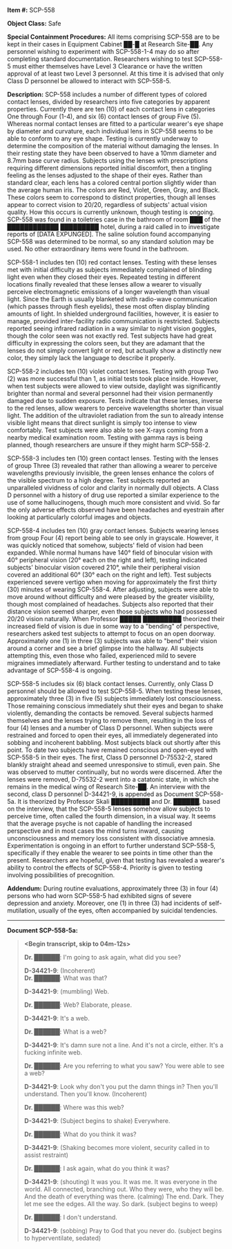 **Item #:** SCP-558

**Object Class:** Safe

**Special Containment Procedures:** All items comprising SCP-558 are to be kept in their cases in Equipment Cabinet ██-█ at Research Site-██. Any personnel wishing to experiment with SCP-558-1-4 may do so after completing standard documentation. Researchers wishing to test SCP-558-5 must either themselves have Level 3 Clearance or have the written approval of at least two Level 3 personnel. At this time it is advised that only Class D personnel be allowed to interact with SCP-558-5.

**Description:** SCP-558 includes a number of different types of colored contact lenses, divided by researchers into five categories by apparent properties. Currently there are ten (10) of each contact lens in categories One through Four (1-4), and six (6) contact lenses of group Five (5). Whereas normal contact lenses are fitted to a particular wearer's eye shape by diameter and curvature, each individual lens in SCP-558 seems to be able to conform to any eye shape. Testing is currently underway to determine the composition of the material without damaging the lenses. In their resting state they have been observed to have a 10mm diameter and 8.7mm base curve radius. Subjects using the lenses with prescriptions requiring different dimensions reported initial discomfort, then a tingling feeling as the lenses adjusted to the shape of their eyes. Rather than standard clear, each lens has a colored central portion slightly wider than the average human iris. The colors are Red, Violet, Green, Gray, and Black. These colors seem to correspond to distinct properties, though all lenses appear to correct vision to 20/20, regardless of subjects' actual vision quality. How this occurs is currently unknown, though testing is ongoing. SCP-558 was found in a toiletries case in the bathroom of room ███ of the ████████████ █████████ hotel, during a raid called in to investigate reports of \[DATA EXPUNGED\]. The saline solution found accompanying SCP-558 was determined to be normal, so any standard solution may be used. No other extraordinary items were found in the bathroom.

SCP-558-1 includes ten (10) red contact lenses. Testing with these lenses met with initial difficulty as subjects immediately complained of blinding light even when they closed their eyes. Repeated testing in different locations finally revealed that these lenses allow a wearer to visually perceive electromagnetic emissions of a longer wavelength than visual light. Since the Earth is usually blanketed with radio-wave communication (which passes through flesh eyelids), these most often display blinding amounts of light. In shielded underground facilities, however, it is easier to manage, provided inter-facility radio communication is restricted. Subjects reported seeing infrared radiation in a way similar to night vision goggles, though the color seen was not exactly red. Test subjects have had great difficulty in expressing the colors seen, but they are adamant that the lenses do not simply convert light or red, but actually show a distinctly new color, they simply lack the language to describe it properly.

SCP-558-2 includes ten (10) violet contact lenses. Testing with group Two (2) was more successful than 1, as initial tests took place inside. However, when test subjects were allowed to view outside, daylight was significantly brighter than normal and several personnel had their vision permanently damaged due to sudden exposure. Tests indicate that these lenses, inverse to the red lenses, allow wearers to perceive wavelengths shorter than visual light. The addition of the ultraviolet radiation from the sun to already intense visible light means that direct sunlight is simply too intense to view comfortably. Test subjects were also able to see X-rays coming from a nearby medical examination room. Testing with gamma rays is being planned, though researchers are unsure if they might harm SCP-558-2.

SCP-558-3 includes ten (10) green contact lenses. Testing with the lenses of group Three (3) revealed that rather than allowing a wearer to perceive wavelengths previously invisible, the green lenses enhance the colors of the visible spectrum to a high degree. Test subjects reported an unparalleled vividness of color and clarity in normally dull objects. A Class D personnel with a history of drug use reported a similar experience to the use of some hallucinogens, though much more consistent and vivid. So far the only adverse effects observed have been headaches and eyestrain after looking at particularly colorful images and objects.

SCP-558-4 includes ten (10) gray contact lenses. Subjects wearing lenses from group Four (4) report being able to see only in grayscale. However, it was quickly noticed that somehow, subjects' field of vision had been expanded. While normal humans have 140° field of binocular vision with 40° peripheral vision (20° each on the right and left), testing indicated subjects' binocular vision covered 210°, while their peripheral vision covered an additional 60° (30° each on the right and left). Test subjects experienced severe vertigo when moving for approximately the first thirty (30) minutes of wearing SCP-558-4. After adjusting, subjects were able to move around without difficulty and were pleased by the greater visibility, though most complained of headaches. Subjects also reported that their distance vision seemed sharper, even those subjects who had possessed 20/20 vision naturally. When Professor █████ █████████ theorized their increased field of vision is due in some way to a "bending" of perspective, researchers asked test subjects to attempt to focus on an open doorway. Approximately one (1) in three (3) subjects was able to "bend" their vision around a corner and see a brief glimpse into the hallway. All subjects attempting this, even those who failed, experienced mild to severe migraines immediately afterward. Further testing to understand and to take advantage of SCP-558-4 is ongoing.

SCP-558-5 includes six (6) black contact lenses. Currently, only Class D personnel should be allowed to test SCP-558-5. When testing these lenses, approximately three (3) in five (5) subjects immediately lost consciousness. Those remaining conscious immediately shut their eyes and began to shake violently, demanding the contacts be removed. Several subjects harmed themselves and the lenses trying to remove them, resulting in the loss of four (4) lenses and a number of Class D personnel. When subjects were restrained and forced to open their eyes, all immediately degenerated into sobbing and incoherent babbling. Most subjects black out shortly after this point. To date two subjects have remained conscious and open-eyed with SCP-558-5 in their eyes. The first, Class D personnel D-75532-2, stared blankly straight ahead and seemed unresponsive to stimuli, even pain. She was observed to mutter continually, but no words were discerned. After the lenses were removed, D-75532-2 went into a catatonic state, in which she remains in the medical wing of Research Site-██. An interview with the second, class D personnel D-34421-9, is appended as Document SCP-558-5a. It is theorized by Professor Skali █████████ and Dr. ██████, based on the interview, that the SCP-558-5 lenses somehow allow subjects to perceive time, often called the fourth dimension, in a visual way. It seems that the average psyche is not capable of handling the increased perspective and in most cases the mind turns inward, causing unconsciousness and memory loss consistent with dissociative amnesia. Experimentation is ongoing in an effort to further understand SCP-558-5, specifically if they enable the wearer to see points in time other than the present. Researchers are hopeful, given that testing has revealed a wearer's ability to control the effects of SCP-558-4. Priority is given to testing involving possibilities of precognition.

**Addendum:** During routine evaluations, approximately three (3) in four (4) persons who had worn SCP-558-5 had exhibited signs of severe depression and anxiety. Moreover, one (1) in three (3) had incidents of self-mutilation, usually of the eyes, often accompanied by suicidal tendencies.

* * *

**Document SCP-558-5a:**

> **<Begin transcript, skip to 04m-12s>**
> 
> **Dr. ██████**: I'm going to ask again, what did you see?
> 
> **D-34421-9**: (Incoherent)  
> **Dr. ██████**: What was that?
> 
> **D-34421-9**: (mumbling) Web.
> 
> **Dr. ██████**: Web? Elaborate, please.
> 
> **D-34421-9**: It's a web.
> 
> **Dr. ██████**: What is a web?
> 
> **D-34421-9**: It's damn sure not a line. And it's not a circle, either. It's a fucking infinite web.
> 
> **Dr. ██████**: Are you referring to what you saw? You were able to see a web?
> 
> **D-34421-9**: Look why don't you put the damn things in? Then you'll understand. Then you'll know. (Incoherent)
> 
> **Dr. ██████**: Where was this web?
> 
> **D-34421-9**: (Subject begins to shake) Everywhere.
> 
> **Dr. ██████**: What do you think it was?
> 
> **D-34421-9**: (Shaking becomes more violent, security called in to assist restraint)
> 
> **Dr. ██████**: I ask again, what do you think it was?
> 
> **D-34421-9**: (shouting) It was you. It was me. It was everyone in the world. All connected, branching out. Who they were, who they will be. And the death of everything was there. (calming) The end. Dark. They let me see the edges. All the way. So dark. (subject begins to weep)
> 
> **Dr. ██████**: I don't understand.
> 
> **D-34421-9**: (sobbing) Pray to God that you never do. (subject begins to hyperventilate, sedated)
> 
> <End transcript>